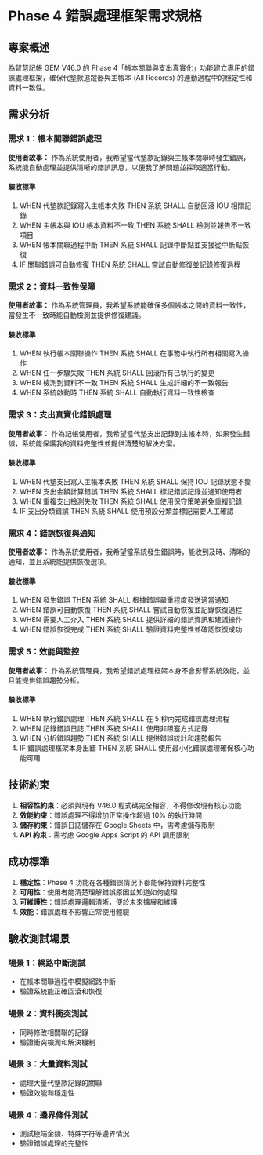 # Phase 4 錯誤處理框架需求規格

## 專案概述

為智慧記帳 GEM V46.0 的 Phase 4「帳本關聯與支出真實化」功能建立專用的錯誤處理框架，確保代墊款追蹤器與主帳本 (All Records) 的連動過程中的穩定性和資料一致性。

## 需求分析

### 需求 1：帳本關聯錯誤處理

**使用者故事：** 作為系統使用者，我希望當代墊款記錄與主帳本關聯時發生錯誤，系統能自動處理並提供清晰的錯誤訊息，以便我了解問題並採取適當行動。

#### 驗收標準
1. WHEN 代墊款記錄寫入主帳本失敗 THEN 系統 SHALL 自動回滾 IOU 相關記錄
2. WHEN 主帳本與 IOU 帳本資料不一致 THEN 系統 SHALL 檢測並報告不一致項目
3. WHEN 帳本關聯過程中斷 THEN 系統 SHALL 記錄中斷點並支援從中斷點恢復
4. IF 關聯錯誤可自動修復 THEN 系統 SHALL 嘗試自動修復並記錄修復過程

### 需求 2：資料一致性保障

**使用者故事：** 作為系統管理員，我希望系統能確保多個帳本之間的資料一致性，當發生不一致時能自動檢測並提供修復建議。

#### 驗收標準
1. WHEN 執行帳本關聯操作 THEN 系統 SHALL 在事務中執行所有相關寫入操作
2. WHEN 任一步驟失敗 THEN 系統 SHALL 回滾所有已執行的變更
3. WHEN 檢測到資料不一致 THEN 系統 SHALL 生成詳細的不一致報告
4. WHEN 系統啟動時 THEN 系統 SHALL 自動執行資料一致性檢查

### 需求 3：支出真實化錯誤處理

**使用者故事：** 作為記帳使用者，我希望當代墊支出記錄到主帳本時，如果發生錯誤，系統能保護我的資料完整性並提供清楚的解決方案。

#### 驗收標準
1. WHEN 代墊支出寫入主帳本失敗 THEN 系統 SHALL 保持 IOU 記錄狀態不變
2. WHEN 支出金額計算錯誤 THEN 系統 SHALL 標記錯誤記錄並通知使用者
3. WHEN 重複支出檢測失敗 THEN 系統 SHALL 使用保守策略避免重複記錄
4. IF 支出分類錯誤 THEN 系統 SHALL 使用預設分類並標記需要人工確認

### 需求 4：錯誤恢復與通知

**使用者故事：** 作為系統使用者，我希望當系統發生錯誤時，能收到及時、清晰的通知，並且系統能提供恢復選項。

#### 驗收標準
1. WHEN 發生錯誤 THEN 系統 SHALL 根據錯誤嚴重程度發送適當通知
2. WHEN 錯誤可自動恢復 THEN 系統 SHALL 嘗試自動恢復並記錄恢復過程
3. WHEN 需要人工介入 THEN 系統 SHALL 提供詳細的錯誤資訊和建議操作
4. WHEN 錯誤恢復完成 THEN 系統 SHALL 驗證資料完整性並確認恢復成功

### 需求 5：效能與監控

**使用者故事：** 作為系統管理員，我希望錯誤處理框架本身不會影響系統效能，並且能提供錯誤趨勢分析。

#### 驗收標準
1. WHEN 執行錯誤處理 THEN 系統 SHALL 在 5 秒內完成錯誤處理流程
2. WHEN 記錄錯誤日誌 THEN 系統 SHALL 使用非阻塞方式記錄
3. WHEN 分析錯誤趨勢 THEN 系統 SHALL 提供錯誤統計和趨勢報告
4. IF 錯誤處理框架本身出錯 THEN 系統 SHALL 使用最小化錯誤處理確保核心功能可用

## 技術約束

1. **相容性約束**：必須與現有 V46.0 程式碼完全相容，不得修改現有核心功能
2. **效能約束**：錯誤處理不得增加正常操作超過 10% 的執行時間
3. **儲存約束**：錯誤日誌儲存在 Google Sheets 中，需考慮儲存限制
4. **API 約束**：需考慮 Google Apps Script 的 API 調用限制

## 成功標準

1. **穩定性**：Phase 4 功能在各種錯誤情況下都能保持資料完整性
2. **可用性**：使用者能清楚理解錯誤原因並知道如何處理
3. **可維護性**：錯誤處理邏輯清晰，便於未來擴展和維護
4. **效能**：錯誤處理不影響正常使用體驗

## 驗收測試場景

### 場景 1：網路中斷測試
- 在帳本關聯過程中模擬網路中斷
- 驗證系統能正確回滾和恢復

### 場景 2：資料衝突測試
- 同時修改相關聯的記錄
- 驗證衝突檢測和解決機制

### 場景 3：大量資料測試
- 處理大量代墊款記錄的關聯
- 驗證效能和穩定性

### 場景 4：邊界條件測試
- 測試極端金額、特殊字符等邊界情況
- 驗證錯誤處理的完整性